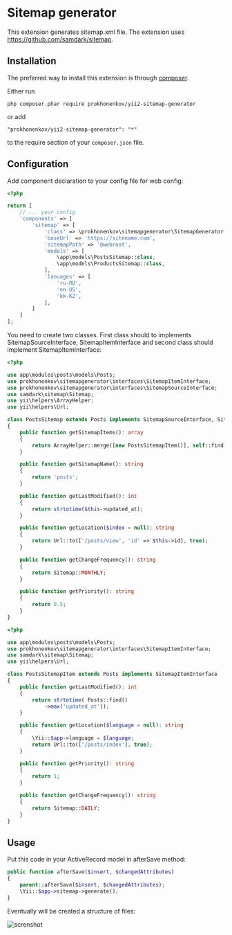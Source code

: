 Sitemap generator
==============
This extension generates sitemap.xml file. The extension uses https://github.com/samdark/sitemap. 

Installation
------------

The preferred way to install this extension is through [composer](http://getcomposer.org/download/).

Either run

```
php composer.phar require prokhonenkov/yii2-sitemap-generator
```

or add

```
"prokhonenkov/yii2-sitemap-generator": "*"
```

to the require section of your `composer.json` file.

Configuration
-------------

Add component declaration to your config file for web config:
```php
<?php

return [
    // ... your config
    'components' => [
        'sitemap' => [
            'class' => \prokhonenkov\sitemapgenerator\SitemapGenerator::class, // The class which implements SitemapSourceInterface, SitemapItemInterface
            'baseUrl' => 'https://sitename.com',
            'sitemapPath' => '@webroot',
            'models' => [
                \app\models\PostsSitemap::class,
                \app\models\ProductsSitemap::class,
            ],
            'lanuages' => [
                'ru-RU',
                'en-US',
                'kk-KZ',
            ],
        ]
    ]
];

```

You need to create two classes. First class should to implements SitemapSourceInterface, SitemapItemInterface and second class should implement SitemapItemInterface:
```php
<?php

use app\modules\posts\models\Posts;
use prokhonenkov\sitemapgenerator\interfaces\SitemapItemInterface;
use prokhonenkov\sitemapgenerator\interfaces\SitemapSourceInterface;
use samdark\sitemap\Sitemap;
use yii\helpers\ArrayHelper;
use yii\helpers\Url;

class PostsSitemap extends Posts implements SitemapSourceInterface, SitemapItemInterface
{
	public function getSitemapItems(): array
	{
		return ArrayHelper::merge([new PostsSitemapItem()], self::find()->all());
	}

	public function getSitemapName(): string
	{
		return 'posts';
	}

	public function getLastModified(): int
	{
		return strtotime($this->updated_at);
	}

	public function getLocation($index = null): string
	{
		return Url::to(['/posts/view', 'id' => $this->id], true);
	}

	public function getChangeFrequency(): string
	{
		return Sitemap::MONTHLY;
	}

	public function getPriority(): string
	{
		return 0.5;
	}
}

```

```php
<?php

use app\modules\posts\models\Posts;
use prokhonenkov\sitemapgenerator\interfaces\SitemapItemInterface;
use samdark\sitemap\Sitemap;
use yii\helpers\Url;

class PostsSitemapItem extends Posts implements SitemapItemInterface
{
	public function getLastModified(): int
	{
		return strtotime( Posts::find()
			->max('updated_at'));
	}

	public function getLocation($language = null): string
	{
		\Yii::$app->language = $language;
		return Url::to(['/posts/index'], true);
	}

	public function getPriority(): string
	{
		return 1;
	}

	public function getChangeFrequency(): string
	{
		return Sitemap::DAILY;
	}
}

```

Usage
-----

Put this code in your ActiveRecord model in afterSave method: 
```php
public function afterSave($insert, $changedAttributes)
{
    parent::afterSave($insert, $changedAttributes);
    \Yii::$app->sitemap->generate();
}
```

Eventually will be created a structure of files:

![screnshot](https://uc81ffaa5452e2f5eee66466d57e.previews.dropboxusercontent.com/p/thumb/AAe2C7m8U5vmbCtQzkNSjntCoBr_LU8X5wEWHcSIxKTHJdOnZXMykIRtb6G_AWFfBWhCSlcB5zpLMWilv35rq1hxBXlAWeduxO6hg0hKbcWMfQLXgxrS_6xTwGIesw2bZdunC1A10q8waTJSwZa-az3cGM49qegyKmO663KzLJfcV6ks_-0BPWdtfFvOmrNGhv64g4Dz1g1NUX0FvOvQDZ9N4NL_MZRE9A6_oayUKVz21aDOt-wxFhF5-11Wl4u1xgdWNmiddmMf5HhCQvPV1BApWObOOP4Nsw6iMsCcn66sliSY5qB-SewrKAXUt8NFq2vdYdA2mOTxbCaCTIh9ntq7BZHNpVQLZba9Nzb3y-iB3CnAKQYSbpxN0R1uyedXZJM/p.png)  